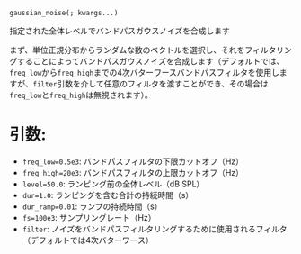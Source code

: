 ```
gaussian_noise(; kwargs...)
```

指定された全体レベルでバンドパスガウスノイズを合成します

まず、単位正規分布からランダムな数のベクトルを選択し、それをフィルタリングすることによってバンドパスガウスノイズを合成します（デフォルトでは、`freq_low`から`freq_high`までの4次バターワースバンドパスフィルタを使用しますが、`filter`引数を介して任意のフィルタを渡すことができ、その場合は`freq_low`と`freq_high`は無視されます）。

# 引数:

  * `freq_low=0.5e3`: バンドパスフィルタの下限カットオフ（Hz）
  * `freq_high=20e3`: バンドパスフィルタの上限カットオフ（Hz）
  * `level=50.0`: ランピング前の全体レベル（dB SPL）
  * `dur=1.0`: ランピングを含む合計の持続時間（s）
  * `dur_ramp=0.01`: ランプの持続時間（s）
  * `fs=100e3`: サンプリングレート（Hz）
  * `filter`: ノイズをバンドパスフィルタリングするために使用されるフィルタ（デフォルトでは4次バターワース）
